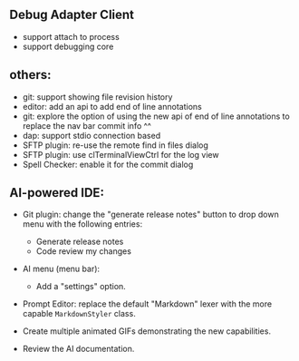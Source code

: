 Debug Adapter Client
---

- support attach to process
- support debugging core

others:
----

- git: support showing file revision history
- editor: add an api to add end of line annotations
- git: explore the option of using the new api of end of line annotations to replace the nav bar commit info ^^
- dap: support stdio connection based
- SFTP plugin: re-use the remote find in files dialog
- SFTP plugin: use clTerminalViewCtrl for the log view
- Spell Checker: enable it for the commit dialog



AI-powered IDE:
--------


- Git plugin: change the "generate release notes" button to drop down menu with the following entries:
  - Generate release notes
  - Code review my changes

- AI menu (menu bar):
  - Add a "settings" option.

- Prompt Editor: replace the default "Markdown" lexer with the more capable `MarkdownStyler` class.

- Create multiple animated GIFs demonstrating the new capabilities.
- Review the AI documentation.
